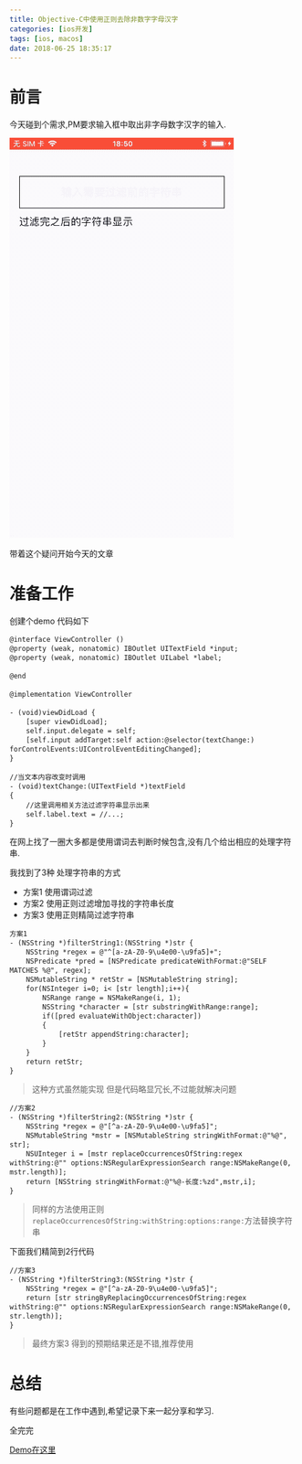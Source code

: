 ```yaml
---
title: Objective-C中使用正则去除非数字字母汉字
categories: [ios开发]
tags: [ios, macos]
date: 2018-06-25 18:35:17
---
```


# 前言

今天碰到个需求,PM要求输入框中取出非字母数字汉字的输入.

![](/assets/images/20180625FilterString/RegularExpressDemo.gif)

带着这个疑问开始今天的文章

# 准备工作

创建个demo 代码如下

``` objc
@interface ViewController ()
@property (weak, nonatomic) IBOutlet UITextField *input;
@property (weak, nonatomic) IBOutlet UILabel *label;

@end

@implementation ViewController

- (void)viewDidLoad {
    [super viewDidLoad];
    self.input.delegate = self;
    [self.input addTarget:self action:@selector(textChange:) forControlEvents:UIControlEventEditingChanged];
}

//当文本内容改变时调用
- (void)textChange:(UITextField *)textField
{
    //这里调用相关方法过滤字符串显示出来
    self.label.text = //...;
}
```

在网上找了一圈大多都是使用谓词去判断时候包含,没有几个给出相应的处理字符串.

我找到了3种 处理字符串的方式

* 方案1 使用谓词过滤
* 方案2 使用正则过滤增加寻找的字符串长度
* 方案3 使用正则精简过滤字符串


``` objc
方案1
- (NSString *)filterString1:(NSString *)str {
    NSString *regex = @"^[a-zA-Z0-9\u4e00-\u9fa5]+";
    NSPredicate *pred = [NSPredicate predicateWithFormat:@"SELF MATCHES %@", regex];
    NSMutableString * retStr = [NSMutableString string];
    for(NSInteger i=0; i< [str length];i++){
        NSRange range = NSMakeRange(i, 1);
        NSString *character = [str substringWithRange:range];
        if([pred evaluateWithObject:character])
        {
            [retStr appendString:character];
        }
    }
    return retStr;
}
```

> 这种方式虽然能实现 但是代码略显冗长,不过能就解决问题


``` objc
//方案2
- (NSString *)filterString2:(NSString *)str {
    NSString *regex = @"[^a-zA-Z0-9\u4e00-\u9fa5]";
    NSMutableString *mstr = [NSMutableString stringWithFormat:@"%@", str];
    NSUInteger i = [mstr replaceOccurrencesOfString:regex withString:@"" options:NSRegularExpressionSearch range:NSMakeRange(0, mstr.length)];
    return [NSString stringWithFormat:@"%@-长度:%zd",mstr,i];
}
```

> 同样的方法使用正则`replaceOccurrencesOfString:withString:options:range:`方法替换字符串

下面我们精简到2行代码

``` objc
//方案3
- (NSString *)filterString3:(NSString *)str {
    NSString *regex = @"[^a-zA-Z0-9\u4e00-\u9fa5]";
    return [str stringByReplacingOccurrencesOfString:regex withString:@"" options:NSRegularExpressionSearch range:NSMakeRange(0, str.length)];
}
```

> 最终方案3 得到的预期结果还是不错,推荐使用


# 总结

有些问题都是在工作中遇到,希望记录下来一起分享和学习.


全完完

[Demo在这里](https://github.com/sunyazhou13/RegularExpressDemo)




